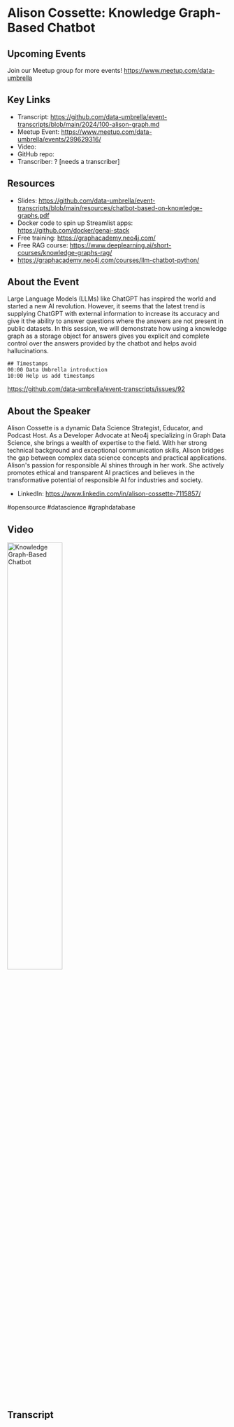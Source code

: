 # Alison Cossette:  Knowledge Graph-Based Chatbot

## Upcoming Events
Join our Meetup group for more events!
https://www.meetup.com/data-umbrella

## Key Links
- Transcript: https://github.com/data-umbrella/event-transcripts/blob/main/2024/100-alison-graph.md
- Meetup Event: https://www.meetup.com/data-umbrella/events/299629316/
- Video: 
- GitHub repo:
- Transcriber:  ? [needs a transcriber]

## Resources
- Slides: https://github.com/data-umbrella/event-transcripts/blob/main/resources/chatbot-based-on-knowledge-graphs.pdf
- Docker code to spin up Streamlist apps: https://github.com/docker/genai-stack
- Free training: https://graphacademy.neo4j.com/
- Free RAG course: https://www.deeplearning.ai/short-courses/knowledge-graphs-rag/
- https://graphacademy.neo4j.com/courses/llm-chatbot-python/


## About the Event
Large Language Models (LLMs) like ChatGPT has inspired the world and started a new AI revolution. However, it seems that the latest trend is supplying ChatGPT with external information to increase its accuracy and give it the ability to answer questions where the answers are not present in public datasets. In this session, we will demonstrate how using a knowledge graph as a storage object for answers gives you explicit and complete control over the answers provided by the chatbot and helps avoid hallucinations.

```
## Timestamps
00:00 Data Umbrella introduction
10:00 Help us add timestamps
```

https://github.com/data-umbrella/event-transcripts/issues/92

## About the Speaker
Alison Cossette is a dynamic Data Science Strategist, Educator, and Podcast Host. As a Developer Advocate at Neo4j specializing in Graph Data Science, she brings a wealth of expertise to the field. With her strong technical background and exceptional communication skills, Alison bridges the gap between complex data science concepts and practical applications. Alison's passion for responsible AI shines through in her work. She actively promotes ethical and transparent AI practices and believes in the transformative potential of responsible AI for industries and society.

- LinkedIn: https://www.linkedin.com/in/alison-cossette-7115857/

#opensource #datascience #graphdatabase

## Video
<a href="http://www.youtube.com/watch?feature=player_embedded&v=bNIyGH91q_8" target="_blank"><img src="http://img.youtube.com/vi/bNIyGH91q_8/0.jpg"
alt="Knowledge Graph-Based Chatbot" width="50%" /></a>


## Transcript
